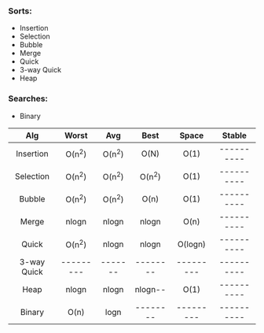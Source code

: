 ### Sorts:
* Insertion
* Selection
* Bubble
* Merge		
* Quick
* 3-way Quick
* Heap

### Searches:
* Binary		




Alg        |  Worst  |  Avg  |  Best  |  Space  |  Stable  |
:---------:|:-------:|:-----:|:------:|:-------:|:--------:|
Insertion  |  O(n<sup>2</sup>) |O(n<sup>2</sup>) | O(N)   |   O(1)  |----------|
Selection  |  O(n<sup>2</sup>) |O(n<sup>2</sup>) | O(n<sup>2</sup>) |   O(1)  |----------|
Bubble     |  O(n<sup>2</sup>) |O(n<sup>2</sup>) | O(n)   |   O(1)  |----------|
Merge      |  nlogn  | nlogn | nlogn  |   O(n)  |----------|
Quick      |  O(n<sup>2</sup>) | nlogn | nlogn  | O(logn) |----------|
3-way Quick|---------|-------|--------|---------|----------|
Heap       |  nlogn  | nlogn | nlogn--|   O(1)  |----------|
Binary     |  O(n)   |  logn |--------|---------|----------|